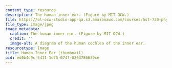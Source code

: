 ```yaml
---
content_type: resource
description: The human inner ear. (Figure by MIT OCW.)
file: https://ol-ocw-studio-app-qa.s3.amazonaws.com/courses/hst-720-physiology-of-the-ear-fall-2004/ed0b4d9c54111d7507478263786639ce_hst-720f04-th.jpg
file_type: image/jpeg
image_metadata:
  caption: The human inner ear. (Figure by MIT OCW.)
  credit: ''
  image-alt: A diagram of the human cochlea of the inner ear.
resourcetype: Image
title: Human Inner Ear (thumbnail)
uid: ed0b4d9c-5411-1d75-0747-8263786639ce
---
```


